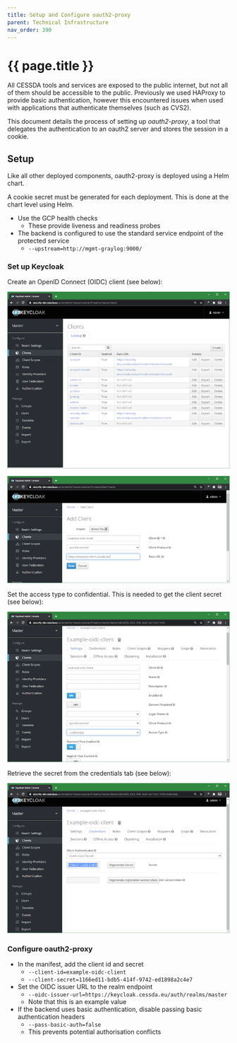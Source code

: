 ```yaml
---
title: Setup and Configure oauth2-proxy
parent: Technical Infrastructure
nav_order: 390
---
```


# {{ page.title }}

All CESSDA tools and services are exposed to the public internet, but not all of them should be accessible to the public.
Previously we used HAProxy to provide basic authentication, however this encountered issues when used with applications that
authenticate themselves (such as CVS2).

This document details the process of setting up *oauth2-proxy*,
a tool that delegates the authentication to an oauth2 server and stores the session in a cookie.

## Setup

Like all other deployed components, oauth2-proxy is deployed using a Helm chart.

A cookie secret must be generated for each deployment. This is done at the chart level using Helm.

- Use the GCP health checks
  - These provide liveness and readiness probes
- The backend is configured to use the standard service endpoint of the protected service
  - `--upstream=http://mgmt-graylog:9000/`

### Set up Keycloak

Create an OpenID Connect (OIDC) client (see below):

![List of clients in Keycloak](../assets/keycloak-client-list.png)

![Client creation screen, with an example client id and URL](../assets/keycloak-client-creation.png)

Set the access type to confidential. This is needed to get the client secret (see below):

![Client settings tab](../assets/keycloak-client-settings.png)

Retrieve the secret from the credentials tab (see below):

![Client credential tab](../assets/keycloak-client-secret.png)

### Configure oauth2-proxy

- In the manifest, add the client id and secret
  - `--client-id=example-oidc-client`
  - `--client-secret=1166ed11-bdb5-414f-9742-ed1898a2c4e7`
- Set the OIDC issuer URL to the realm endpoint
  - `--oidc-issuer-url=https://keycloak.cessda.eu/auth/realms/master`
  - Note that this is an example value
- If the backend uses basic authentication, disable passing basic authentication headers
  - `--pass-basic-auth=false`
  - This prevents potential authorisation conflicts
